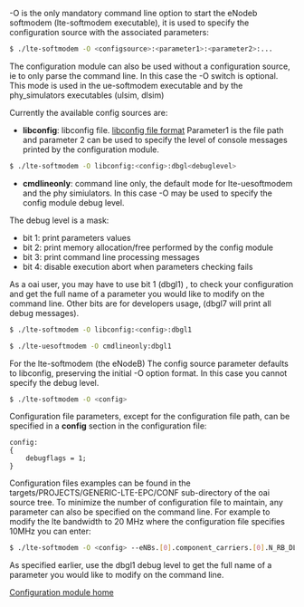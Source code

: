 
   -O  is the only mandatory command line option to start the eNodeb softmodem (lte-softmodem executable), it is used to specify the configuration source with the associated parameters:  
```bash
$ ./lte-softmodem -O <configsource>:<parameter1>:<parameter2>:...
```
  The configuration module can also be used without a configuration source, ie to only parse the command line. In this case the -O switch is optional. This mode is used in the ue-softmodem executable and by the phy_simulators executables (ulsim, dlsim)  

Currently the available config sources are:

- **libconfig**: libconfig file. [libconfig file format](http://www.hyperrealm.com/libconfig/libconfig_manual.html#Configuration-Files) Parameter1 is the file path and parameter 2 can be used to specify the level of console messages printed by the configuration module.  
```bash
$ ./lte-softmodem -O libconfig:<config>:dbgl<debuglevel>
```
- **cmdlineonly**: command line only, the default mode for lte-uesoftmodem and the phy simiulators. In this case -O may be used to specify the config module debug level.

The debug level is a mask:  
*  bit 1: print parameters values 
*  bit 2: print memory allocation/free performed by the config module
*  bit 3: print command line processing messages
*  bit 4: disable execution abort when parameters checking fails

As a oai user, you may have to use bit 1 (dbgl1) , to check your configuration and get the full name of a parameter you would like to modify on the command line. Other bits are for developers usage, (dbgl7 will print all debug messages).  

```bash
$ ./lte-softmodem -O libconfig:<config>:dbgl1  
```
```bash
$ ./lte-uesoftmodem -O cmdlineonly:dbgl1
```
For the lte-softmodem (the eNodeB) The config source parameter defaults to libconfig, preserving the initial -O option format. In this case you cannot specify the debug level.  

```bash
$ ./lte-softmodem -O <config>
```

Configuration file parameters, except for the configuration file path,  can be specified in a **config** section in the configuration file:  

```
config:
{
    debugflags = 1;
}
```
Configuration files examples can be found in the targets/PROJECTS/GENERIC-LTE-EPC/CONF sub-directory of the oai source tree. To minimize the number of configuration file to maintain, any parameter can also be specified on the command line. For example to modify the lte bandwidth to 20 MHz where the configuration file specifies 10MHz you can enter:

```bash
$ ./lte-softmodem -O <config> --eNBs.[0].component_carriers.[0].N_RB_DL 100
```  

As specified earlier, use the dbgl1 debug level to get the full name of a parameter you would like to modify on the command line.

[Configuration module home](config)
